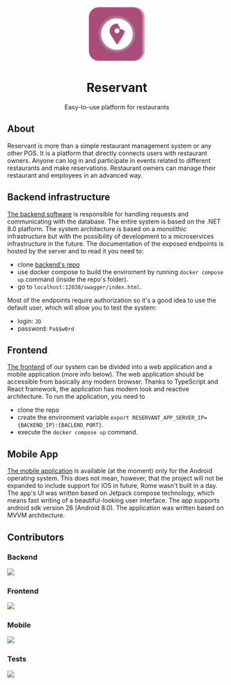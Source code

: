 
<p align="center">
  <img alt="reservant" height="128" src="../.github/resources/reservant_logo.png">
  <h1 align="center">Reservant</h1>
  <p align="center">Easy-to-use platform for restaurants</p>
</p> 

## About
Reservant is more than a simple restaurant management system or any other POS. It is a platform that directly connects users with restaurant owners. Anyone can log in and participate in events related to different restaurants and make reservations. Restaurant owners can manage their restaurant and employees in an advanced way.

## Backend infrastructure
[The backend software](https://github.com/Reservant-inc/reservant-backend) is responsible for handling requests and communicating with the database. The entire system is based on the .NET 8.0 platform. The system architecture is based on a monolithic infrastructure but with the possibility of development to a microservices infrastructure in the future. The documentation of the exposed endpoints is hosted by the server and to read it you need to:
* clone [backend's repo](https://github.com/Reservant-inc/reservant-backend)
* use docker compose to build the enviroment by running `docker compose up` command (inside the repo's folder).
* go to `localhost:12038/swagger/index.html`.
  
Most of the endpoints require authorization so it's a good idea to use the default user, which will allow you to test the system:
* login: `JD`
* password: `Pa$$w0rd`

## Frontend
[The frontend](https://github.com/Reservant-inc/reservant-frontend) of our system can be divided into a web application and a mobile application (more info below). The web application should be accessible from basically any modern browser. Thanks to TypeScript and React framework, the application has modern look and reactive architecture. To run the application, you need to 
* clone the repo
* create the environment variable `export RESERVANT_APP_SERVER_IP={BACKEND_IP}:{BACLEND_PORT}`.
* execute the `docker compose up` command.

## Mobile App
[The mobile application](https://github.com/Reservant-inc/reservant-mobile) is available (at the moment) only for the Android operating system. This does not mean, however, that the project will not be expanded to include support for IOS in future, Rome wasn't built in a day. The app's UI was written based on Jetpack compose technology, which means fast writing of a beautiful-looking user interface. The app supports android sdk version 26 (Android 8.0). The application was written based on MVVM architecture.

## Contributors

### Backend
<a href="https://github.com/Reservant-inc/reservant-backend/graphs/contributors">
  <img src="https://contrib.rocks/image?repo=Reservant-inc/reservant-backend" />
</a>

### Frontend
<a href="https://github.com/Reservant-inc/reservant-frontend/graphs/contributors">
  <img src="https://contrib.rocks/image?repo=Reservant-inc/reservant-frontend" />
</a>

### Mobile
<a href="https://github.com/Reservant-inc/reservant-mobile/graphs/contributors">
  <img src="https://contrib.rocks/image?repo=Reservant-inc/reservant-mobile" />
</a>

### Tests
<a href="https://github.com/Reservant-inc/reservant-tests/graphs/contributors">
  <img src="https://contrib.rocks/image?repo=Reservant-inc/reservant-tests" />
</a>

